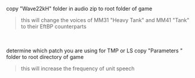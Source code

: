 copy
"Wave22kH" folder in audio zip to root folder of game
>this will change the voices of MM31 "Heavy Tank" and MM41 "Tank" to their EftBP counterparts

<br></br>
determine which patch you are using for TMP or LS
copy
"Parameters " folder to root directory of game
>this will increase the frequency of unit speech
